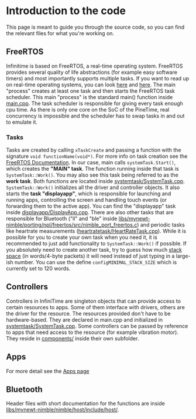 # Introduction to the code
This page is meant to guide you through the source code, so you can find the relevant files for what you're working on.

## FreeRTOS
Infinitime is based on FreeRTOS, a real-time operating system.
FreeRTOS provides several quality of life abstractions (for example easy software timers)
and most importantly supports multiple tasks.
If you want to read up on real-time operating systems, you can look [here](https://www.freertos.org/implementation/a00002.html) and [here](https://www.freertos.org/features.html).
The main "process" creates at least one task and then starts the FreeRTOS task scheduler.
This main "process" is the standard main() function inside [main.cpp](/src/main.cpp).
The task scheduler is responsible for giving every task enough cpu time.
As there is only one core on the SoC of the PineTime, real concurrency is impossible and the scheduler has to swap tasks in and out to emulate it.

### Tasks
Tasks are created by calling `xTaskCreate` and passing a function with the signature `void functionName(void*)`.
For more info on task creation see the [FreeRTOS Documentation](https://www.freertos.org/a00125.html).
In our case, main calls `systemTask.Start()`, which creates the **"MAIN" task**.
The function running inside that task is `SystemTask::Work()`.
You may also see this task being referred to as the **work task**.
Both functions are located inside [systemtask/SystemTask.cpp](/src/systemtask/SystemTask.cpp). `SystemTask::Work()` initializes all the driver and controller objects.
It also starts the **task "displayapp"**, which is responsible for launching and running apps, controlling the screen and handling touch events (or forwarding them to the active app).
You can find the "displayapp" task inside [displayapp/DisplayApp.cpp](/src/displayapp/DisplayApp.cpp).
There are also other tasks that are responsible for Bluetooth ("ll" and "ble" inside [libs/mynewt-nimble/porting/npl/freertos/src/nimble_port_freertos.c](/src/libs/mynewt-nimble/porting/npl/freertos/src/nimble_port_freertos.c))
and periodic tasks like heartrate measurements ([heartratetask/HeartRateTask.cpp](/src/heartratetask/HeartRateTask.cpp)).
While it is possible for you to create your own task when you need it, it is recommended to just add functionality to `SystemTask::Work()` if possible.
If you absolutely need to create another task, try to guess how much [stack space](https://www.freertos.org/FAQMem.html#StackSize) (in words/4-byte packets)
it will need instead of just typing in a large-ish number.
You can use the define `configMINIMAL_STACK_SIZE` which is currently set to 120 words.

## Controllers
Controllers in InfiniTime are singleton objects that can provide access to certain resources to apps.
Some of them interface with drivers, others are the driver for the resource.
The resources provided don't have to be hardware-based.
They are declared in main.cpp and initialized in [systemtask/SystemTask.cpp](/src/systemtask/SystemTask.cpp).
Some controllers can be passed by reference to apps that need access to the resource (for example vibration motor).
They reside in [components/](/src/components/) inside their own subfolder.

## Apps
For more detail see the [Apps page](./Apps.md)

## Bluetooth
Header files with short documentation for the functions are inside [libs/mynewt-nimble/nimble/host/include/host/](/src/libs/mynewt-nimble/nimble/host/include/host/).
